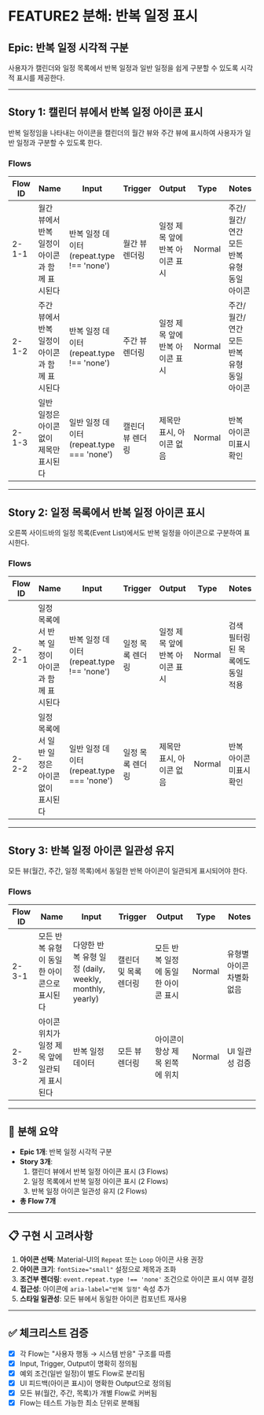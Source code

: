 # FEATURE2 분해: 반복 일정 표시

## Epic: 반복 일정 시각적 구분

사용자가 캘린더와 일정 목록에서 반복 일정과 일반 일정을 쉽게 구분할 수 있도록 시각적 표시를 제공한다.

---

## Story 1: 캘린더 뷰에서 반복 일정 아이콘 표시

반복 일정임을 나타내는 아이콘을 캘린더의 월간 뷰와 주간 뷰에 표시하여 사용자가 일반 일정과 구분할 수 있도록 한다.

### Flows

| Flow ID | Name                                           | Input                                     | Trigger          | Output                          | Type   | Notes                                     |
| ------- | ---------------------------------------------- | ----------------------------------------- | ---------------- | ------------------------------- | ------ | ----------------------------------------- |
| 2-1-1   | 월간 뷰에서 반복 일정이 아이콘과 함께 표시된다 | 반복 일정 데이터 (repeat.type !== 'none') | 월간 뷰 렌더링   | 일정 제목 앞에 반복 아이콘 표시 | Normal | 주간/월간/연간 모든 반복 유형 동일 아이콘 |
| 2-1-2   | 주간 뷰에서 반복 일정이 아이콘과 함께 표시된다 | 반복 일정 데이터 (repeat.type !== 'none') | 주간 뷰 렌더링   | 일정 제목 앞에 반복 아이콘 표시 | Normal | 주간/월간/연간 모든 반복 유형 동일 아이콘 |
| 2-1-3   | 일반 일정은 아이콘 없이 제목만 표시된다        | 일반 일정 데이터 (repeat.type === 'none') | 캘린더 뷰 렌더링 | 제목만 표시, 아이콘 없음        | Normal | 반복 아이콘 미표시 확인                   |

---

## Story 2: 일정 목록에서 반복 일정 아이콘 표시

오른쪽 사이드바의 일정 목록(Event List)에서도 반복 일정을 아이콘으로 구분하여 표시한다.

### Flows

| Flow ID | Name                                             | Input                                     | Trigger          | Output                          | Type   | Notes                            |
| ------- | ------------------------------------------------ | ----------------------------------------- | ---------------- | ------------------------------- | ------ | -------------------------------- |
| 2-2-1   | 일정 목록에서 반복 일정이 아이콘과 함께 표시된다 | 반복 일정 데이터 (repeat.type !== 'none') | 일정 목록 렌더링 | 일정 제목 앞에 반복 아이콘 표시 | Normal | 검색 필터링된 목록에도 동일 적용 |
| 2-2-2   | 일정 목록에서 일반 일정은 아이콘 없이 표시된다   | 일반 일정 데이터 (repeat.type === 'none') | 일정 목록 렌더링 | 제목만 표시, 아이콘 없음        | Normal | 반복 아이콘 미표시 확인          |

---

## Story 3: 반복 일정 아이콘 일관성 유지

모든 뷰(월간, 주간, 일정 목록)에서 동일한 반복 아이콘이 일관되게 표시되어야 한다.

### Flows

| Flow ID | Name                                           | Input                                                  | Trigger               | Output                              | Type   | Notes                     |
| ------- | ---------------------------------------------- | ------------------------------------------------------ | --------------------- | ----------------------------------- | ------ | ------------------------- |
| 2-3-1   | 모든 반복 유형이 동일한 아이콘으로 표시된다    | 다양한 반복 유형 일정 (daily, weekly, monthly, yearly) | 캘린더 및 목록 렌더링 | 모든 반복 일정에 동일한 아이콘 표시 | Normal | 유형별 아이콘 차별화 없음 |
| 2-3-2   | 아이콘 위치가 일정 제목 앞에 일관되게 표시된다 | 반복 일정 데이터                                       | 모든 뷰 렌더링        | 아이콘이 항상 제목 왼쪽에 위치      | Normal | UI 일관성 검증            |

---

## 🎯 분해 요약

- **Epic 1개**: 반복 일정 시각적 구분
- **Story 3개**:
  1. 캘린더 뷰에서 반복 일정 아이콘 표시 (3 Flows)
  2. 일정 목록에서 반복 일정 아이콘 표시 (2 Flows)
  3. 반복 일정 아이콘 일관성 유지 (2 Flows)
- **총 Flow 7개**

---

## 📋 구현 시 고려사항

1. **아이콘 선택**: Material-UI의 `Repeat` 또는 `Loop` 아이콘 사용 권장
2. **아이콘 크기**: `fontSize="small"` 설정으로 제목과 조화
3. **조건부 렌더링**: `event.repeat.type !== 'none'` 조건으로 아이콘 표시 여부 결정
4. **접근성**: 아이콘에 `aria-label="반복 일정"` 속성 추가
5. **스타일 일관성**: 모든 뷰에서 동일한 아이콘 컴포넌트 재사용

---

## ✅ 체크리스트 검증

- [x] 각 Flow는 "사용자 행동 → 시스템 반응" 구조를 따름
- [x] Input, Trigger, Output이 명확히 정의됨
- [x] 예외 조건(일반 일정)이 별도 Flow로 분리됨
- [x] UI 피드백(아이콘 표시)이 명확한 Output으로 정의됨
- [x] 모든 뷰(월간, 주간, 목록)가 개별 Flow로 커버됨
- [x] Flow는 테스트 가능한 최소 단위로 분해됨
